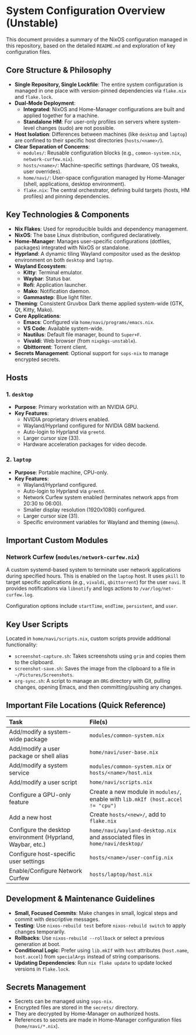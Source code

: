 # System Configuration Overview (Unstable)

This document provides a summary of the NixOS configuration managed in this repository, based on the detailed `README.md` and exploration of key configuration files.

## Core Structure & Philosophy

- **Single Repository, Single Lockfile**: The entire system configuration is managed in one place with version-pinned dependencies via `flake.nix` and `flake.lock`.
- **Dual-Mode Deployment**:
  - **Integrated**: NixOS and Home-Manager configurations are built and applied together for a machine.
  - **Standalone HM**: For user-only profiles on servers where system-level changes (sudo) are not possible.
- **Host Isolation**: Differences between machines (like `desktop` and `laptop`) are confined to their specific host directories (`hosts/<name>/`).
- **Clear Separation of Concerns**:
  - `modules/`: Reusable configuration blocks (e.g., `common-system.nix`, `network-curfew.nix`).
  - `hosts/<name>/`: Machine-specific settings (hardware, OS tweaks, user overrides).
  - `home/navi/`: User-space configuration managed by Home-Manager (shell, applications, desktop environment).
  - `flake.nix`: The central orchestrator, defining build targets (hosts, HM profiles) and pinning dependencies.

## Key Technologies & Components

- **Nix Flakes**: Used for reproducible builds and dependency management.
- **NixOS**: The base Linux distribution, configured declaratively.
- **Home-Manager**: Manages user-specific configurations (dotfiles, packages) integrated with NixOS or standalone.
- **Hyprland**: A dynamic tiling Wayland compositor used as the desktop environment on both `desktop` and `laptop`.
- **Wayland Ecosystem**:
  - **Kitty**: Terminal emulator.
  - **Waybar**: Status bar.
  - **Rofi**: Application launcher.
  - **Mako**: Notification daemon.
  - **Gammastep**: Blue light filter.
- **Theming**: Consistent Gruvbox Dark theme applied system-wide (GTK, Qt, Kitty, Mako).
- **Core Applications**:
  - **Emacs**: Configured via `home/navi/programs/emacs.nix`.
  - **VS Code**: Available system-wide.
  - **Nautilus**: Default file manager, bound to `Super+F`.
  - **Vivaldi**: Web browser (from `nixpkgs-unstable`).
  - **Qbittorrent**: Torrent client.
- **Secrets Management**: Optional support for `sops-nix` to manage encrypted secrets.

## Hosts

### 1. `desktop`
- **Purpose**: Primary workstation with an NVIDIA GPU.
- **Key Features**:
  - NVIDIA proprietary drivers enabled.
  - Wayland/Hyprland configured for NVIDIA GBM backend.
  - Auto-login to Hyprland via `greetd`.
  - Larger cursor size (33).
  - Hardware acceleration packages for video decode.

### 2. `laptop`
- **Purpose**: Portable machine, CPU-only.
- **Key Features**:
  - Wayland/Hyprland configured.
  - Auto-login to Hyprland via `greetd`.
  - Network Curfew system enabled (terminates network apps from 20:30 to 06:00).
  - Smaller display resolution (1920x1080) configured.
  - Larger cursor size (31).
  - Specific environment variables for Wayland and theming (`dmenu`).

## Important Custom Modules

### Network Curfew (`modules/network-curfew.nix`)
A custom systemd-based system to terminate user network applications during specified hours. This is enabled on the `laptop` host. It uses `pkill` to target specific applications (e.g., `vivaldi`, `qbittorrent`) for the user `navi`. It provides notifications via `libnotify` and logs actions to `/var/log/net-curfew.log`.

Configuration options include `startTime`, `endTime`, `persistent`, and `user`.

## Key User Scripts

Located in `home/navi/scripts.nix`, custom scripts provide additional functionality:
- `screenshot-capture.sh`: Takes screenshots using `grim` and copies them to the clipboard.
- `screenshot-save.sh`: Saves the image from the clipboard to a file in `~/Pictures/Screenshots`.
- `org-sync.sh`: A script to manage an `ORG` directory with Git, pulling changes, opening Emacs, and then committing/pushing any changes.


## Important File Locations (Quick Reference)

| Task | File(s) |
| :--- | :--- |
| Add/modify a system-wide package | `modules/common-system.nix` |
| Add/modify a user package or shell alias | `home/navi/user-base.nix` |
| Add/modify a system service | `modules/common-system.nix` or `hosts/<name>/host.nix` |
| Add/modify a user script | `home/navi/scripts.nix` |
| Configure a GPU-only feature | Create a new module in `modules/`, enable with `lib.mkIf (host.accel != "cpu")` |
| Add a new host | Create `hosts/<new>/`, add to `flake.nix` |
| Configure the desktop environment (Hyprland, Waybar, etc.) | `home/navi/wayland-desktop.nix` and associated files in `home/navi/desktop/` |
| Configure host-specific user settings | `hosts/<name>/user-config.nix` |
| Enable/Configure Network Curfew | `hosts/laptop/host.nix` |

## Development & Maintenance Guidelines

- **Small, Focused Commits**: Make changes in small, logical steps and commit with descriptive messages.
- **Testing**: Use `nixos-rebuild test` before `nixos-rebuild switch` to apply changes temporarily.
- **Rollbacks**: Use `nixos-rebuild --rollback` or select a previous generation at boot.
- **Conditional Logic**: Prefer using `lib.mkIf` with `host` attributes (`host.name`, `host.accel`) from `specialArgs` instead of string comparisons.
- **Updating Dependencies**: Run `nix flake update` to update locked versions in `flake.lock`.

## Secrets Management

- Secrets can be managed using `sops-nix`.
- Encrypted files are stored in the `secrets/` directory.
- They are decrypted by Home-Manager on authorized hosts.
- References to secrets are made in Home-Manager configuration files (`home/navi/*.nix`).
